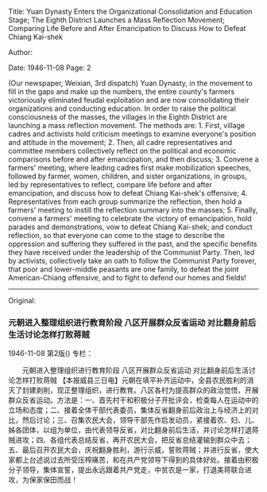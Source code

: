 Title: Yuan Dynasty Enters the Organizational Consolidation and Education Stage; The Eighth District Launches a Mass Reflection Movement; Comparing Life Before and After Emancipation to Discuss How to Defeat Chiang Kai-shek

Author:

Date: 1946-11-08
Page: 2

(Our newspaper, Weixian, 3rd dispatch) Yuan Dynasty, in the movement to fill in the gaps and make up the numbers, the entire county's farmers victoriously eliminated feudal exploitation and are now consolidating their organizations and conducting education. In order to raise the political consciousness of the masses, the villages in the Eighth District are launching a mass reflection movement. The methods are: 1. First, village cadres and activists hold criticism meetings to examine everyone's position and attitude in the movement; 2. Then, all cadre representatives and committee members collectively reflect on the political and economic comparisons before and after emancipation, and then discuss; 3. Convene a farmers' meeting, where leading cadres first make mobilization speeches, followed by farmer, women, children, and sister organizations, in groups, led by representatives to reflect, compare life before and after emancipation, and discuss how to defeat Chiang Kai-shek's offensive; 4. Representatives from each group summarize the reflection, then hold a farmers' meeting to instill the reflection summary into the masses; 5. Finally, convene a farmers' meeting to celebrate the victory of emancipation, hold parades and demonstrations, vow to defeat Chiang Kai-shek; and conduct reflection, so that everyone can come to the stage to describe the oppression and suffering they suffered in the past, and the specific benefits they have received under the leadership of the Communist Party. Then, led by activists, collectively take an oath to follow the Communist Party forever, that poor and lower-middle peasants are one family, to defeat the joint American-Chiang offensive, and to fight to defend our homes and fields!



<hr /> 

Original: 


### 元朝进入整理组织进行教育阶段  八区开展群众反省运动  对比翻身前后生活讨论怎样打败蒋贼

1946-11-08
第2版()
专栏：

　　元朝进入整理组织进行教育阶段
    八区开展群众反省运动
    对比翻身前后生活讨论怎样打败蒋贼
    【本报威县三日电】元朝在填平补齐运动中，全县农民胜利的消灭了封建剥削，现正整理组织，进行教育。八区各村为提高群众的政治觉悟，开展群众反省运动。方法是：一、首先村干和积极分子开批评会，检查每人在运动中的立场和态度；二、接着全体干部代表委员，集体反省翻身前后政治上与经济上的对比，然后讨论；三、召集农民大会，领导干部先作启发动员，紧接着农、妇、儿、姊各团体，以组为单位，由代表领导反省，对比翻身前后生活，并讨论怎样打退蒋贼进攻；四、各组代表总结反省，再开农民大会，把反省总结灌输到群众中去；五、最后召开农民大会，庆祝翻身胜利，游行示威，誓败蒋贼；并进行反省，使大家都上台述说过去所受压榨痛苦，和在共产党领导下得到的具体好处。接着由积极分子领导，集体宣誓，提出永远跟着共产党走，中贫农是一家，打退美蒋联合进攻，为保家保田而战！
